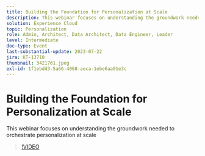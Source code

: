 ```yaml
---
title: Building the Foundation for Personalization at Scale
description: This webinar focuses on understanding the groundwork needed to orchestrate personalization at scale
solution: Experience Cloud
topic: Personalization
role: Admin, Architect, Data Architect, Data Engineer, Leader
level: Intermediate
doc-type: Event
last-substantial-update: 2023-07-22
jira: KT-13710
thumbnail: 3421761.jpeg
exl-id: 1f1ebdd3-5a66-4068-aeca-1ebe6aa01e3c
---
```

# Building the Foundation for Personalization at Scale

This webinar focuses on understanding the groundwork needed to orchestrate personalization at scale

>[!VIDEO](https://video.tv.adobe.com/v/3421761/?learn=on)
